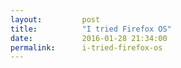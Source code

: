 ```yaml
---
layout:         post
title:          "I tried Firefox OS"
date:           2016-01-28 21:34:00
permalink:      i-tried-firefox-os
---
```

